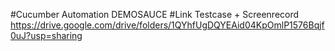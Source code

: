 #Cucumber Automation DEMOSAUCE
#Link Testcase + Screenrecord
https://drive.google.com/drive/folders/1QYhfUgDQYEAid04KpOmlP1576Bqjf0uJ?usp=sharing 
